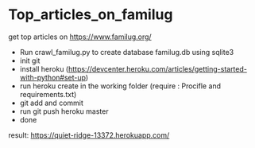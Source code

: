 # Top_articles_on_familug
get top articles on https://www.familug.org/

- Run crawl_familug.py to create database familug.db using sqlite3
- init git
- install heroku (https://devcenter.heroku.com/articles/getting-started-with-python#set-up)
- run heroku create in the working folder (require : Procifle and requirements.txt)
- git add and commit
- run git push heroku master
- done

result: https://quiet-ridge-13372.herokuapp.com/
